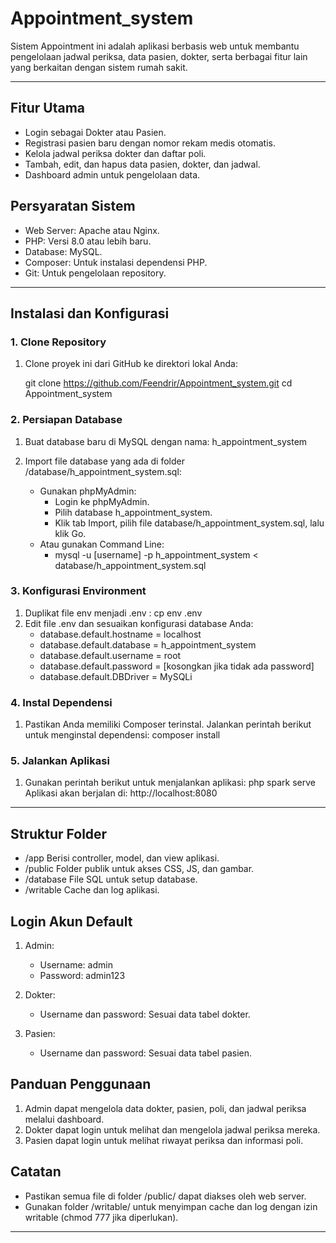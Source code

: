 # Appointment_system

Sistem Appointment ini adalah aplikasi berbasis web untuk membantu pengelolaan jadwal periksa, data pasien, dokter, serta berbagai fitur lain yang berkaitan dengan sistem rumah sakit.

---------------------------------------------------------------------------------------------------------------------------------------------------------------------------------------------------------------------

## **Fitur Utama**
- Login sebagai Dokter atau Pasien.
- Registrasi pasien baru dengan nomor rekam medis otomatis.
- Kelola jadwal periksa dokter dan daftar poli.
- Tambah, edit, dan hapus data pasien, dokter, dan jadwal.
- Dashboard admin untuk pengelolaan data.

## **Persyaratan Sistem**
- Web Server: Apache atau Nginx.
- PHP: Versi 8.0 atau lebih baru.
- Database: MySQL.
- Composer: Untuk instalasi dependensi PHP.
- Git: Untuk pengelolaan repository.
  
---------------------------------------------------------------------------------------------------------------------------------------------------------------------------------------------------------------------

## **Instalasi dan Konfigurasi**

### **1. Clone Repository**
1. Clone proyek ini dari GitHub ke direktori lokal Anda:

   git clone https://github.com/Feendrir/Appointment_system.git
   cd Appointment_system


### **2. Persiapan Database**
1. Buat database baru di MySQL dengan nama:
   h_appointment_system

2. Import file database yang ada di folder /database/h_appointment_system.sql:
   - Gunakan phpMyAdmin:
     - Login ke phpMyAdmin.
     - Pilih database h_appointment_system.
     - Klik tab Import, pilih file database/h_appointment_system.sql, lalu klik Go.
   - Atau gunakan Command Line:
     - mysql -u [username] -p h_appointment_system < database/h_appointment_system.sql


### **3. Konfigurasi Environment**
1. Duplikat file env menjadi .env :
   cp env .env
2. Edit file .env dan sesuaikan konfigurasi database Anda:
   - database.default.hostname = localhost
   - database.default.database = h_appointment_system
   - database.default.username = root
   - database.default.password = [kosongkan jika tidak ada password]
   - database.default.DBDriver = MySQLi


### **4. Instal Dependensi**
1. Pastikan Anda memiliki Composer terinstal. Jalankan perintah berikut untuk menginstal dependensi:
   composer install


### **5. Jalankan Aplikasi**
1. Gunakan perintah berikut untuk menjalankan aplikasi:
   php spark serve
   Aplikasi akan berjalan di: http://localhost:8080
 

---------------------------------------------------------------------------------------------------------------------------------------------------------------------------------------------------------------------


## **Struktur Folder**
- /app                      Berisi controller, model, dan view aplikasi.
- /public	                  Folder publik untuk akses CSS, JS, dan gambar.
- /database	                File SQL untuk setup database.
- /writable	                Cache dan log aplikasi.


## **Login Akun Default**
1. Admin:
   - Username: admin
   - Password: admin123

 2. Dokter:
    - Username dan password: Sesuai data tabel dokter.

4. Pasien:
   - Username dan password: Sesuai data tabel pasien.


## **Panduan Penggunaan**
1. Admin dapat mengelola data dokter, pasien, poli, dan jadwal periksa melalui dashboard.
2. Dokter dapat login untuk melihat dan mengelola jadwal periksa mereka.
3. Pasien dapat login untuk melihat riwayat periksa dan informasi poli.


## **Catatan**
- Pastikan semua file di folder /public/ dapat diakses oleh web server.
- Gunakan folder /writable/ untuk menyimpan cache dan log dengan izin writable (chmod 777 jika diperlukan).

--------------------------------------------------------------------------------------------------------------------------------------------------------------------------------------------------------------------

